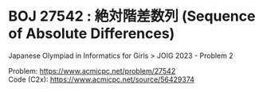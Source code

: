 # BOJ 27542 : 絶対階差数列 (Sequence of Absolute Differences)  
Japanese Olympiad in Informatics for Girls > JOIG 2023 - Problem 2  
  
Problem: https://www.acmicpc.net/problem/27542  
Code (C2x): https://www.acmicpc.net/source/56429374  
